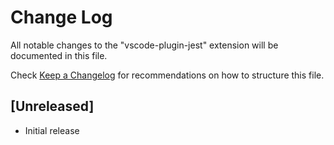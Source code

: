 # Change Log

All notable changes to the "vscode-plugin-jest" extension will be documented in this file.

Check [Keep a Changelog](http://keepachangelog.com/) for recommendations on how to structure this file.

## [Unreleased]

- Initial release